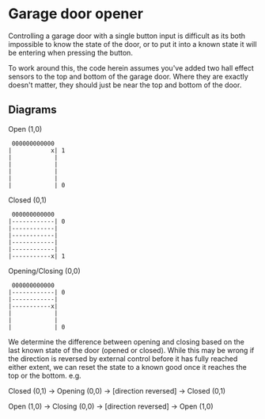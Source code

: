 # Garage door opener

Controlling a garage door with a single button input is difficult as its both 
impossible to know the state of the door, or to put it into a known state it
will be entering when pressing the button. 

To work around this, the code herein assumes you've added two hall effect
sensors to the top and bottom of the garage door. Where they are exactly
doesn't matter, they should just be near the top and bottom of the door.

## Diagrams

Open (1,0)
```
 000000000000
|           x| 1
|            | 
|            |
|            |
|            |
|            | 0
```

Closed (0,1)
```
 000000000000
|------------| 0 
|------------| 
|------------|
|------------|
|------------|
|-----------x| 1
```

Opening/Closing (0,0)
```
 000000000000
|------------| 0
|------------|
|-----------x|
|            |
|            |
|            | 0
```

We determine the difference between opening and closing based on the last known
state of the door (opened or closed). While this may be wrong if the 
direction is reversed by external control before it has fully reached either
extent, we can reset the state to a known good once it reaches the 
top or the bottom. e.g.

Closed (0,1) -> Opening (0,0) -> [direction reversed] -> Closed (0,1)

Open (1,0) -> Closing (0,0) -> [direction reversed] -> Open (1,0)
